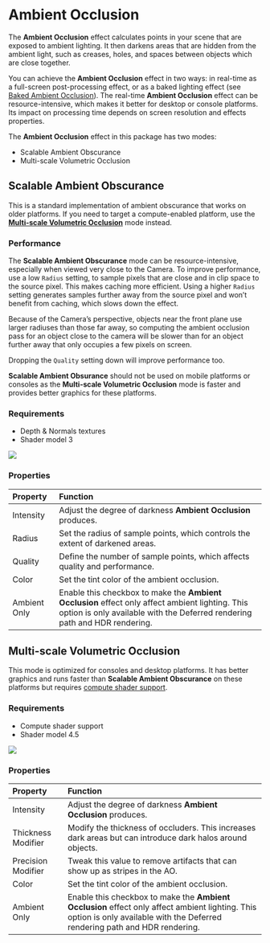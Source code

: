 # Ambient Occlusion

The **Ambient Occlusion** effect calculates points in your scene that are exposed to ambient lighting. It then darkens areas that are hidden from the ambient light, such as creases, holes, and spaces between objects which are close together.

You can achieve the **Ambient Occlusion** effect in two ways: in real-time as a full-screen post-processing effect, or as a baked lighting effect (see [Baked Ambient Occlusion](https://docs.unity3d.com/Manual/LightingBakedAmbientOcclusion.html)). The real-time **Ambient Occlusion** effect can be resource-intensive, which makes it better for desktop or console platforms. Its impact on processing time depends on screen resolution and effects properties.

The **Ambient Occlusion** effect in this package has two modes:

- Scalable Ambient Obscurance
- Multi-scale Volumetric Occlusion

## Scalable Ambient Obscurance

This is a standard implementation of ambient obscurance that works on older platforms. If you need to target a compute-enabled platform, use the [**Multi-scale Volumetric Occlusion**](multi-scale-volumetric-occlusion) mode instead.

### Performance

The **Scalable Ambient Obscurance** mode can be resource-intensive, especially when viewed very close to the Camera. To improve performance, use a low `Radius` setting, to sample pixels that are close and in clip space to the source pixel. This makes caching more efficient. Using a higher `Radius` setting generates samples further away from the source pixel and won’t benefit from caching, which slows down the effect.

Because of the Camera’s perspective, objects near the front plane use larger radiuses than those far away, so computing the ambient occlusion pass for an object close to the camera will be slower than for an object further away that only occupies a few pixels on screen.

Dropping the `Quality` setting down will improve performance too.

**Scalable Ambient Obsurance** should not be used on mobile platforms or consoles as the **Multi-scale Volumetric Occlusion** mode is faster and provides better graphics for these platforms.

### Requirements

- Depth & Normals textures
- Shader model 3


![](images/ssao-1.png)


### Properties

| Property     | Function                                                     |
| :------------ | :------------------------------------------------------------ |
| Intensity    | Adjust the degree of darkness **Ambient Occlusion** produces.                   |
| Radius       | Set the radius of sample points, which controls the extent of darkened areas. |
| Quality      | Define the number of sample points, which affects quality and performance. |
| Color        | Set the tint color of the ambient occlusion.                               |
| Ambient Only | Enable this checkbox to make the **Ambient Occlusion** effect only affect ambient lighting. This option is only available with the Deferred rendering path and HDR rendering. |

<a name="multi-scale-volumetric-occlusion"></a>

## Multi-scale Volumetric Occlusion

This mode is optimized for consoles and desktop platforms. It has better graphics and runs faster than **Scalable Ambient Obscurance** on these platforms but requires [compute shader support](https://docs.unity3d.com/Manual/class-ComputeShader.html).

### Requirements

- Compute shader support
- Shader model 4.5

![](images/ssao-2.png)


### Properties

| Property           | Function                                                     |
| :------------------ | :------------------------------------------------------------ |
| Intensity          | Adjust the degree of darkness **Ambient Occlusion** produces.                  |
| Thickness Modifier | Modify the thickness of occluders. This increases dark areas but can introduce dark halos around objects. |
| Precision Modifier | Tweak this value to remove artifacts that can show up as stripes in the AO. |
| Color              | Set the tint color of the ambient occlusion.                                 |
| Ambient Only       | Enable this checkbox to make the **Ambient Occlusion** effect only affect ambient lighting. This option is only available with the Deferred rendering path and HDR rendering. |
